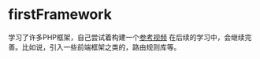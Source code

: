# firstFramework

学习了许多PHP框架，自己尝试着构建一个[参考视频](http://www.imooc.com/learn/696)
在后续的学习中，会继续完善。比如说，引入一些前端框架之类的，路由规则库等。
